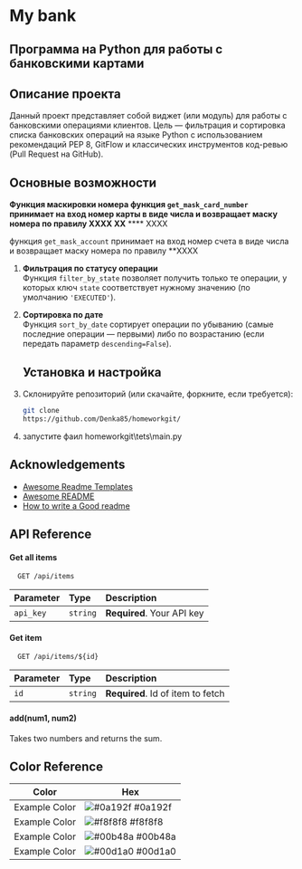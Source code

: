 # My bank
## Программа на Python для работы с банковскими картами

## Описание проекта

Данный проект представляет собой виджет (или модуль) для работы с банковскими операциями клиентов.
Цель — фильтрация и сортировка списка банковских операций на языке Python с использованием
рекомендаций PEP 8, GitFlow и классических инструментов код-ревью (Pull Request на GitHub).

## Основные возможности

**Функция маскировки номера
функция `get_mask_card_number`
 принимает на вход номер карты в виде числа и возвращает маску номера по правилу 
XXXX XX** **** XXXX
 
функция `get_mask_account`
 принимает на вход номер счета в виде числа и возвращает маску номера по правилу 
**XXXX


1. **Фильтрация по статусу операции**  
   Функция `filter_by_state` позволяет получить только те операции, у которых ключ `state` соответствует
   нужному значению (по умолчанию `'EXECUTED'`).

2. **Сортировка по дате**  
   Функция `sort_by_date` сортирует операции по убыванию (самые последние операции — первыми) либо
   по возрастанию (если передать параметр `descending=False`).

   ## Установка и настройка

1. Склонируйте репозиторий (или скачайте, форкните, если требуется):
   ```bash
   git clone 
   https://github.com/Denka85/homeworkgit/
   
2. запустите фаил homeworkgit\tets\main.py 
## Acknowledgements

 - [Awesome Readme Templates](https://awesomeopensource.com/project/elangosundar/awesome-README-templates)
 - [Awesome README](https://github.com/matiassingers/awesome-readme)
 - [How to write a Good readme](https://bulldogjob.com/news/449-how-to-write-a-good-readme-for-your-github-project)


## API Reference

#### Get all items

```http
  GET /api/items
```

| Parameter | Type     | Description                |
| :-------- | :------- | :------------------------- |
| `api_key` | `string` | **Required**. Your API key |

#### Get item

```http
  GET /api/items/${id}
```

| Parameter | Type     | Description                       |
| :-------- | :------- | :-------------------------------- |
| `id`      | `string` | **Required**. Id of item to fetch |

#### add(num1, num2)

Takes two numbers and returns the sum.

## Color Reference

| Color             | Hex                                                                |
| ----------------- | ------------------------------------------------------------------ |
| Example Color | ![#0a192f](https://via.placeholder.com/10/0a192f?text=+) #0a192f |
| Example Color | ![#f8f8f8](https://via.placeholder.com/10/f8f8f8?text=+) #f8f8f8 |
| Example Color | ![#00b48a](https://via.placeholder.com/10/00b48a?text=+) #00b48a |
| Example Color | ![#00d1a0](https://via.placeholder.com/10/00b48a?text=+) #00d1a0 |

